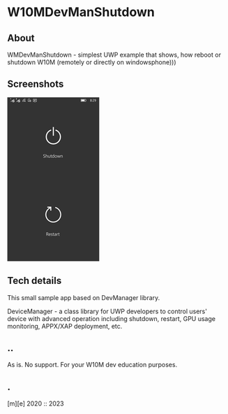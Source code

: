 # W10MDevManShutdown

## About 
WMDevManShutdown - simplest UWP example that shows, how reboot or shutdown W10M (remotely or directly on windowsphone)))

## Screenshots
![Reboot it or do shotdown](Screenshots/screenshot.png "Reboot it or do shutdown!")

## Tech details
This small sample app based on DevManager library.

DeviceManager - a class library for UWP developers to control users'
device with advanced operation including shutdown, 
restart, GPU usage monitoring, APPX/XAP deployment, 
etc.

## ..
As is. No support. For your W10M dev education purposes.

## .
[m][e] 2020 :: 2023